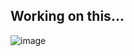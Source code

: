 ## Working on this...
![image](https://user-images.githubusercontent.com/95049751/210865373-98497835-b130-44c5-97fb-b9f51f0d9886.png)
